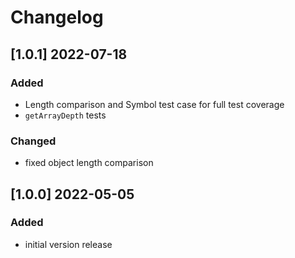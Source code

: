 # Changelog

## [1.0.1] 2022-07-18

### Added
- Length comparison and Symbol test case for full test coverage
- `getArrayDepth` tests

### Changed
- fixed object length comparison

## [1.0.0] 2022-05-05

### Added

* initial version release
